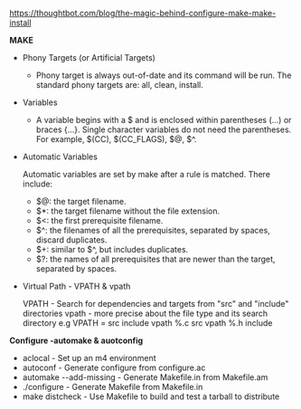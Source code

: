 https://thoughtbot.com/blog/the-magic-behind-configure-make-make-install

**MAKE**

* Phony Targets (or Artificial Targets)

   - Phony target is always out-of-date and its command will be run. The standard phony targets are: all, clean, install.
* Variables

   - A variable begins with a $ and is enclosed within parentheses (...) or braces {...}. Single character variables do not need the parentheses. For example, $(CC), $(CC_FLAGS), $@, $^.

* Automatic Variables

  Automatic variables are set by make after a rule is matched. There include:

  * $@: the target filename.
  * $*: the target filename without the file extension.
  * $<: the first prerequisite filename.
  * $^: the filenames of all the prerequisites, separated by spaces, discard duplicates.
  * $+: similar to $^, but includes duplicates.
  * $?: the names of all prerequisites that are newer than the target, separated by spaces.
  
* Virtual Path - VPATH & vpath
  
     VPATH - Search for dependencies and targets from "src" and "include" directories
     vpath - more precise about the file type and its search directory
     e.g
     VPATH = src include
     vpath %.c src
     vpath %.h include
     
 **Configure -automake & auotconfig**
 
  * aclocal - Set up an m4 environment
  * autoconf - Generate configure from configure.ac
  * automake --add-missing  - Generate Makefile.in from Makefile.am
  * ./configure - Generate Makefile from Makefile.in
  * make distcheck - Use Makefile to build and test a tarball to distribute
  
  
